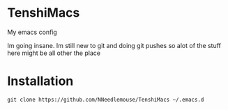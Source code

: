 # TenshiMacs
My emacs config

Im going insane. Im still new to git and doing git pushes so alot of the stuff here might be all other the place

# Installation
````
git clone https://github.com/NNeedlemouse/TenshiMacs ~/.emacs.d
````
